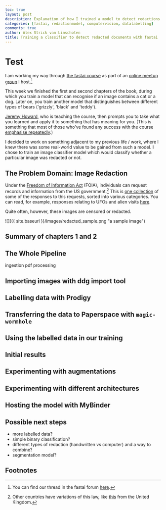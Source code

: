 ```yaml
---
toc: true
layout: post
description: Explanation of how I trained a model to detect redactions in FOIA requests.
categories: [fastai, redactionmodel, computervision, datalabelling]
comments: true
author: Alex Strick van Linschoten
title: Training a classifier to detect redacted documents with fastai
---
```

# Test
I am working my way through [the fastai course](https://course.fast.ai) as part of an [online meetup group](https://www.meetup.com/delft-fast-ai-study-group) I host.[^1]

This week we finished the first and second chapters of the book, during which you train a model that can recognise if an image contains a cat or a dog. Later on, you train another model that distinguishes between different types of bears ('grizzly', 'black' and 'teddy').

[Jeremy Howard](https://twitter.com/jeremyphoward), who is teaching the course, then prompts you to take what you learned and apply it to something that has meaning for you. (This is something that most of those who've found any success with the course [emphasise repeatedly](https://sanyambhutani.com/how-not-to-do-fast-ai--or-any-ml-mooc-/).)

I decided to work on something adjacent to my previous life / work, where I knew there was some real-world value to be gained from such a model. I chose to train an image classifier model which would classify whether a particular image was redacted or not.

## The Problem Domain: Image Redaction

Under the [Freedom of Information Act](https://en.wikipedia.org/wiki/Freedom_of_Information_Act_(United_States)) (FOIA), individuals can request records and information from the US government.[^2] This is [one collection](https://www.esd.whs.mil/FOIA/Reading-Room/Reading-Room-List_2/) of some of the responses to this requests, sorted into various categories. You can read, for example, responses relating to UFOs and alien visits [here](https://www.esd.whs.mil/FOIA/Reading-Room/Reading-Room-List/UFO/).

Quite often, however, these images are censored or redacted.

![]({{ site.baseurl }}/images/redacted_sample.png "a sample image")

## Summary of chapters 1 and 2

## The Whole Pipeline

ingestion
pdf processing

## Importing images with ddg import tool

## Labelling data with Prodigy

## Transferring the data to Paperspace with `magic-wormhole`


## Using the labelled data in our training

## Initial results

## Experimenting with augmentations

## Experimenting with different architectures

## Hosting the model with MyBinder

## Possible next steps

- more labelled data?
- simple binary classification?
- different types of redaction (handwritten vs computer) and a way to combine?
- segmentation model?

## Footnotes

[^1]: You can find our thread in the fastai forum [here](https://forums.fast.ai/t/virtual-study-group-delft-the-netherlands-europe-time-zone/90521).
[^2]: Other countries have variations of this law, like [this](https://www.gov.uk/make-a-freedom-of-information-request) from the United Kingdom.